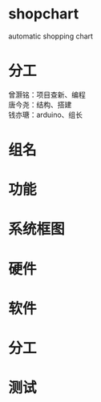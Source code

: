 # shopchart
automatic shopping chart 

# 分工
曾灏铭：项目查新、编程  
唐今尧：结构、搭建  
钱亦瑭：arduino、组长  


# 组名


# 功能


# 系统框图


# 硬件


# 软件


# 分工


# 测试


